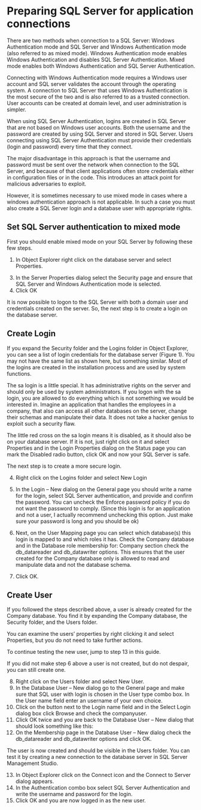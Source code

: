 # Preparing SQL Server for application connections

There are two methods when connection to a SQL Server: Windows Authentication mode and SQL Server and Windows Authentication mode (also referred to as mixed mode). Windows Authentication mode enables Windows Authentication and disables SQL Server Authentication. Mixed mode enables both Windows Authentication and SQL Server Authentication. 

Connecting with Windows Authentication mode requires a Windows user account and SQL server validates the account through the operating system. A connection to SQL Server that uses Windows Authentication is the most secure of the two and is also referred to as a trusted connection. User accounts can be created at domain level, and user administration is simpler. 

When using SQL Server Authentication, logins are created in SQL Server that are not based on Windows user accounts. Both the username and the password are created by using SQL Server and stored in SQL Server. Users connecting using SQL Server Authentication must provide their credentials (login and password) every time that they connect.

The major disadvantage in this approach is that the username and password must be sent over the network when connection to the SQL Server, and because of that client applications often store credentials either in configuration files or in the code. This introduces an attack point for malicious adversaries to exploit.

However, it is sometimes necessary to use mixed mode in cases where a windows authentication approach is not applicable. In such a case you must also create a SQL Server login and a database user with appropriate rights.

## Set SQL Server authentication to mixed mode

First you should enable mixed mode on your SQL Server by following these few steps. 

1.	In Object Explorer right click on the database server and select Properties.

[](https://github.com/UCN-Programming2-Course/DatabaseConnectionSample/blob/master/graphics/Picture1.png)

3.	In the Server Properties dialog select the Security page and ensure that SQL Server and Windows Authentication mode is selected.
4.	Click OK

It is now possible to logon to the SQL Server with both a domain user and credentials created on the server. So, the next step is to create a login on the database server.

## Create Login

If you expand the Security folder and the Logins folder in Object Explorer, you can see a list of login credentials for the database server (Figure 1). You may not have the same list as shown here, but something similar. Most of the logins are created in the installation process and are used by system functions.

The sa login is a little special. It has administrative rights on the server and should only be used by system administrators. If you logon with the sa login, you are allowed to do everything which is not something we would be interested in. Imagine an application that handles the employees in a company, that also can access all other databases on the server, change their schemas and manipulate their data. It does not take a hacker genius to exploit such a security flaw. 

The little red cross on the sa login means it is disabled, as it should also be on your database server. If it is not, just right click on it and select Properties and in the Login Properties dialog on the Status page you can mark the Disabled radio button, click OK and now your SQL Server is safe.

The next step is to create a more secure login.

4.	Right click on the Logins folder and select New Login
5.	In the Login – New dialog on the General page you should write a name for the login, select SQL Server authentication, and provide and confirm the password. You can uncheck the Enforce password policy if you do not want the password to comply. (Since this login is for an application and not a user, I actually recommend unchecking this option. Just make sure your password is long and you should be ok)

6.	Next, on the User Mapping page you can select which database(s) this login is mapped to and which roles it has. Check the Company database and in the Database role membership for: Company section check the db_datareader and db_datawriter options. This ensures that the user created for the Company database only is allowed to read and manipulate data and not the database schema.

7.	Click OK.

## Create User

If you followed the steps described above, a user is already created for the Company database. You find it by expanding the Company database, the Security folder, and the Users folder. 

You can examine the users’ properties by right clicking it and select Properties, but you do not need to take further actions.

To continue testing the new user, jump to step 13 in this guide.

If you did not make step 6 above a user is not created, but do not despair, you can still create one.

8.	Right click on the Users folder and select New User.
9.	In the Database User – New dialog go to the General page and make sure that SQL user with login is chosen in the User type combo box. In the User name field enter an username of your own choice. 
10.	Click on the   button next to the Login name field and in the Select Login dialog box click Browse and check the companyuser. 
11.	Click OK twice and you are back to the Database User – New dialog that should look something like this:
12.	On the Membership page in the Database User – New dialog check the db_datareader and db_datawriter options and click OK. 

The user is now created and should be visible in the Users folder. You can test it by creating a new connection to the database server in SQL Server Management Studio.

13.	In Object Explorer click on the Connect icon and the Connect to Server dialog appears.
14.	In the Authentication combo box select SQL Server Authentication and write the username and password for the login.
15.	Click OK and you are now logged in as the new user.

